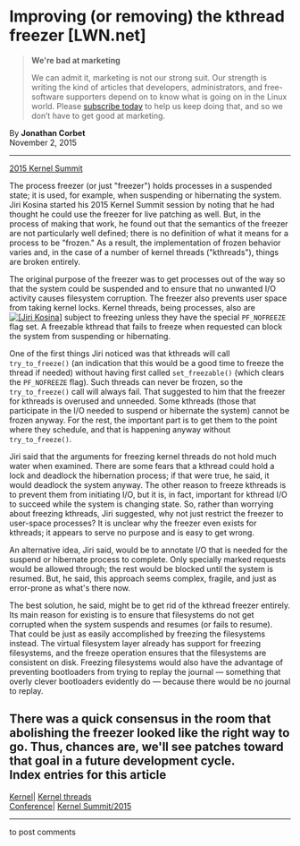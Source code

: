 # Improving (or removing) the kthread freezer [LWN.net]

> **We're bad at marketing**
> 
> We can admit it, marketing is not our strong suit. Our strength is writing the kind of articles that developers, administrators, and free-software supporters depend on to know what is going on in the Linux world. Please [subscribe today](/Promo/nsn-bad/subscribe) to help us keep doing that, and so we don’t have to get good at marketing. 

By **Jonathan Corbet**  
November 2, 2015 

* * *

[2015 Kernel Summit](/Articles/KernelSummit2015/)

The process freezer (or just "freezer") holds processes in a suspended state; it is used, for example, when suspending or hibernating the system. Jiri Kosina started his 2015 Kernel Summit session by noting that he had thought he could use the freezer for live patching as well. But, in the process of making that work, he found out that the semantics of the freezer are not particularly well defined; there is no definition of what it means for a process to be "frozen." As a result, the implementation of frozen behavior varies and, in the case of a number of kernel threads ("kthreads"), things are broken entirely. 

The original purpose of the freezer was to get processes out of the way so that the system could be suspended and to ensure that no unwanted I/O activity causes filesystem corruption. The freezer also prevents user space from taking kernel locks. Kernel threads, being processes, also are [![\[Jiri Kosina\]](https://static.lwn.net/images/conf/2015/klf-ks/JiriKosina-sm.jpg)](/Articles/662704/) subject to freezing unless they have the special `PF_NOFREEZE` flag set. A freezable kthread that fails to freeze when requested can block the system from suspending or hibernating. 

One of the first things Jiri noticed was that kthreads will call `try_to_freeze()` (an indication that this would be a good time to freeze the thread if needed) without having first called `set_freezable()` (which clears the `PF_NOFREEZE` flag). Such threads can never be frozen, so the `try_to_freeze()` call will always fail. That suggested to him that the freezer for kthreads is overused and unneeded. Some kthreads (those that participate in the I/O needed to suspend or hibernate the system) cannot be frozen anyway. For the rest, the important part is to get them to the point where they schedule, and that is happening anyway without `try_to_freeze()`. 

Jiri said that the arguments for freezing kernel threads do not hold much water when examined. There are some fears that a kthread could hold a lock and deadlock the hibernation process; if that were true, he said, it would deadlock the system anyway. The other reason to freeze kthreads is to prevent them from initiating I/O, but it is, in fact, important for kthread I/O to succeed while the system is changing state. So, rather than worrying about freezing kthreads, Jiri suggested, why not just restrict the freezer to user-space processes? It is unclear why the freezer even exists for kthreads; it appears to serve no purpose and is easy to get wrong. 

An alternative idea, Jiri said, would be to annotate I/O that is needed for the suspend or hibernate process to complete. Only specially marked requests would be allowed through; the rest would be blocked until the system is resumed. But, he said, this approach seems complex, fragile, and just as error-prone as what's there now. 

The best solution, he said, might be to get rid of the kthread freezer entirely. Its main reason for existing is to ensure that filesystems do not get corrupted when the system suspends and resumes (or fails to resume). That could be just as easily accomplished by freezing the filesystems instead. The virtual filesystem layer already has support for freezing filesystems, and the freeze operation ensures that the filesystems are consistent on disk. Freezing filesystems would also have the advantage of preventing bootloaders from trying to replay the journal — something that overly clever bootloaders evidently do — because there would be no journal to replay. 

There was a quick consensus in the room that abolishing the freezer looked like the right way to go. Thus, chances are, we'll see patches toward that goal in a future development cycle.  
Index entries for this article  
---  
[Kernel](/Kernel/Index)| [Kernel threads](/Kernel/Index#Kernel_threads)  
[Conference](/Archives/ConferenceIndex/)| [Kernel Summit/2015](/Archives/ConferenceIndex/#Kernel_Summit-2015)  
  


* * *

to post comments 
